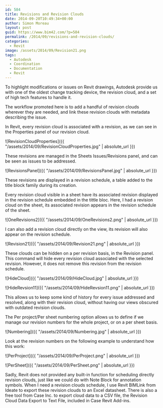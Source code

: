 ```yaml
---
id: 584
title: Revisions and Revision Clouds
date: 2014-09-20T10:49:34+00:00
author: Simon Moreau
layout: post
guid: https://www.bim42.com/?p=584
permalink: /2014/09/revisions-and-revision-clouds/
categories:
  - Revit
image: /assets/2014/09/Revision21.png
tags:
  - Autodesk
  - Coordination
  - Documentation
  - Revit
---
```

To highlight modifications or issues on Revit drawings, Autodesk provide us with one of the oldest change tracking device, the revision cloud, and a set of high tech features to handle it.

The workflow promoted here is to add a handful of revision clouds wherever they are needed, and link these revision clouds with metadata describing the issue.

In Revit, every revision cloud is associated with a revision, as we can see in the Properties panel of our revision cloud.

![RevisionCloudProperties]({{ "/assets/2014/09/RevisionCloudProperties.jpg" | absolute_url }})

These revisions are managed in the Sheets Issues/Revisions panel, and can be seen as issues to be addressed.

![RevisionsPanel]({{ "/assets/2014/09/RevisionsPanel.jpg" | absolute_url }})

These revisions are displayed in a revision schedule, a table added to the title block family during its creation.

Every revision cloud visible in a sheet have its associated revision displayed in the revision schedule embedded in the tittle bloc. Here, I had a revision cloud on the sheet, its associated revision appears in the revision schedule of the sheet.

![OneRevisions2]({{ "/assets/2014/09/OneRevisions2.png" | absolute_url }})

I can also add a revision cloud directly on the view, its revision will also appear on the revision schedule.

![Revision21]({{ "/assets/2014/09/Revision21.png" | absolute_url }})

These clouds can be hidden on a per revision basis, in the Revision panel. This command will hide every revision cloud associated with the selected revision. However, it does not remove this revision from the revision schedule.

![HideCloud]({{ "/assets/2014/09/HideCloud.jpg" | absolute_url }})

![HideRevsion11]({{ "/assets/2014/09/HideRevsion11.png" | absolute_url }})

This allows us to keep some kind of history for every issue addressed and resolved, along with their revision cloud, without having our views obscured with outdated revision clouds.

The Per project/Per sheet numbering option allows us to define if we manage our revision numbers for the whole project, or on a per sheet basis.

![Numbering]({{ "/assets/2014/09/Numbering.jpg" | absolute_url }})

Look at the revision numbers on the following example to understand how this work:

![PerProject]({{ "/assets/2014/09/PerProject.png" | absolute_url }})

![PerSheet]({{ "/assets/2014/09/PerSheet.png" | absolute_url }})

Sadly, Revit does not provided any built-in function for scheduling directly revision clouds, just like we could do with Note Block for annotation symbols. When I need a revision clouds schedule, I use Revit BIMLink from Ideate to export these revision clouds to an Excel datasheet. There is also a free tool from Case Inc. to export cloud data to a CSV file, the Revision Cloud Data Export to Text File, included in Case Revit Add-ins.